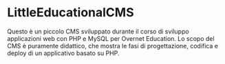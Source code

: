 LittleEducationalCMS
====================

Questo è un piccolo CMS sviluppato durante il corso di sviluppo applicazioni web con PHP e MySQL per Overnet Education. Lo scopo del CMS è puramente didattico, che mostra le fasi di progettazione, codifica e deploy di un applicativo basato su PHP.
